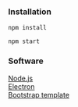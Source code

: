 <h3>Installation</h3>

```
npm install
```

```
npm start
```

<h3>Software</h3>

[Node.js](https://nodejs.org/en/)<br>
[Electron](https://electronjs.org/)<br>
[Bootstrap template](https://github.com/BlackrockDigital/startbootstrap-bare/)<br>


